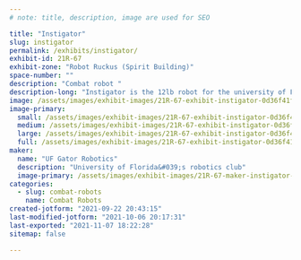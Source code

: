 ```yaml
---
# note: title, description, image are used for SEO

title: "Instigator"
slug: instigator
permalink: /exhibits/instigator/
exhibit-id: 21R-67
exhibit-zone: "Robot Ruckus (Spirit Building)"
space-number: ""
description: "Combat robot "
description-long: "Instigator is the 12lb robot for the university of Florida robotics team "
image: /assets/images/exhibit-images/21R-67-exhibit-instigator-0d36f41f-d4e2-4691-b61b-1da188eeb365-large.jpeg
image-primary: 
  small: /assets/images/exhibit-images/21R-67-exhibit-instigator-0d36f41f-d4e2-4691-b61b-1da188eeb365-small.jpeg
  medium: /assets/images/exhibit-images/21R-67-exhibit-instigator-0d36f41f-d4e2-4691-b61b-1da188eeb365-medium.jpeg
  large: /assets/images/exhibit-images/21R-67-exhibit-instigator-0d36f41f-d4e2-4691-b61b-1da188eeb365-large.jpeg
  full: /assets/images/exhibit-images/21R-67-exhibit-instigator-0d36f41f-d4e2-4691-b61b-1da188eeb365-full.jpeg
maker: 
  name: "UF Gator Robotics"
  description: "University of Florida&#039;s robotics club"
  image-primary: /assets/images/exhibit-images/21R-67-maker-instigator-544333a5-d67a-4dbc-baec-66938817b0e7-medium.jpeg
categories: 
  - slug: combat-robots
    name: Combat Robots
created-jotform: "2021-09-22 20:43:15"
last-modified-jotform: "2021-10-06 20:17:31"
last-exported: "2021-11-07 18:22:28"
sitemap: false

---
```

